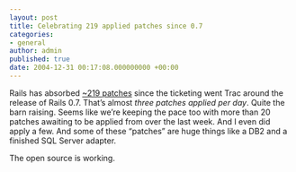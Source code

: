 ```yaml
---
layout: post
title: Celebrating 219 applied patches since 0.7
categories:
- general
author: admin
published: true
date: 2004-12-31 00:17:08.000000000 +00:00
---
```

<p>Rails has absorbed <a href="http://dev.rubyonrails.com/report/5">~219 patches</a> since the ticketing went Trac around the release of Rails 0.7. That&#8217;s almost <em>three patches applied per day</em>. Quite the barn raising. Seems like we&#8217;re keeping the pace too with more than 20 patches awaiting to be applied from over the last week. And I even did apply a few. And some of these &#8220;patches&#8221; are huge things like a DB2 and a finished <span class="caps">SQL</span> Server adapter.</p>
<p>The open source is working.</p>